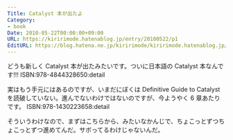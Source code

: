 ```yaml
---
Title: Catalyst 本が出たよ
Category:
- book
Date: 2010-05-22T00:00:00+09:00
URL: https://kiririmode.hatenablog.jp/entry/20100522/p1
EditURL: https://blog.hatena.ne.jp/kiririmode/kiririmode.hatenablog.jp/atom/entry/8454420450078211877
---
```



どうも新しく Catalyst 本が出たみたいです。ついに日本語の Catalyst 本なんです!!!
ISBN:978-4844328650:detail

実はもう手元にはあるのですが、いまだにぼくは Definitive Guide to Catalyst を読破していない。進んでないわけではないのですが、今ようやく 6 章あたりです。
ISBN:978-1430223658:detail

そういうわけなので、まずはこちらから、みたいなかんじで、ちょこっとずつちょこっとずつ進めてんだ。サボってるわけじゃないんだ。
